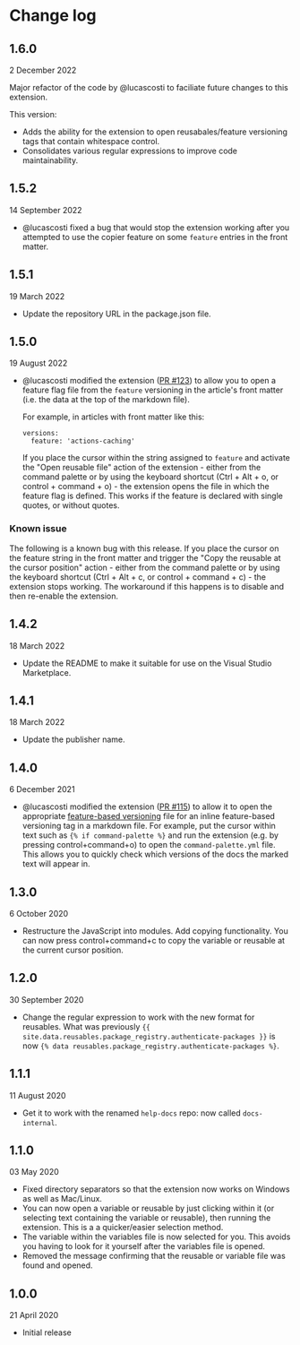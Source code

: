# Change log

## 1.6.0
2 December 2022

Major refactor of the code by @lucascosti to faciliate future changes to this extension. 

This version:
- Adds the ability for the extension to open reusabales/feature versioning tags that contain whitespace control.
- Consolidates various regular expressions to improve code maintainability.

## 1.5.2
14 September 2022

- @lucascosti fixed a bug that would stop the extension working after you attempted to use the copier feature on some `feature` entries in the front matter.

## 1.5.1
19 March 2022

- Update the repository URL in the package.json file.

## 1.5.0
19 August 2022
- @lucascosti modified the extension ([PR #123](https://github.com/hubwriter/open-reusables/pull/123)) to allow you to open a feature flag file from the `feature` versioning in the article's front matter (i.e. the data at the top of the markdown file).

   For example, in articles with front matter like this:

   ```
   versions:
     feature: 'actions-caching'
   ```

   If you place the cursor within the string assigned to `feature` and activate the "Open reusable file" action of the extension - either from the command palette or by using the keyboard shortcut (Ctrl + Alt + o, or control + command + o) - the extension opens the file in which the feature flag is defined. This works if the feature is declared with single quotes, or without quotes.

### Known issue
The following is a known bug with this release. If you place the cursor on the feature string in the front matter and trigger the "Copy the reusable at the cursor position" action - either from the command palette or by using the keyboard shortcut (Ctrl + Alt + c, or control + command + c) - the extension stops working. The workaround if this happens is to disable and then re-enable the extension.

## 1.4.2
18 March 2022

- Update the README to make it suitable for use on the Visual Studio Marketplace.

## 1.4.1
18 March 2022

- Update the publisher name.

## 1.4.0 
6 December 2021

- @lucascosti modified the extension ([PR #115](https://github.com/hubwriter/open-reusables/pull/115)) to allow it to open the appropriate [feature-based versioning](https://github.com/github/docs-internal/tree/main/data/features#feature-based-versioning) file for an inline feature-based versioning tag in a markdown file. For example, put the cursor within text such as `{% if command-palette %}` and run the extension (e.g. by pressing control+command+o) to open the `command-palette.yml` file. This allows you to quickly check which versions of the docs the marked text will appear in.

## 1.3.0 
6 October 2020

- Restructure the JavaScript into modules. Add copying functionality. You can now press control+command+c to copy the variable or reusable at the current cursor position.

## 1.2.0 
30 September 2020

- Change the regular expression to work with the new format for reusables. What was previously `{{ site.data.reusables.package_registry.authenticate-packages }}` is now `{% data reusables.package_registry.authenticate-packages %}`.

## 1.1.1 
11 August 2020

- Get it to work with the renamed `help-docs` repo: now called `docs-internal`.

## 1.1.0 
03 May 2020

- Fixed directory separators so that the extension now works on Windows as well as Mac/Linux.
- You can now open a variable or reusable by just clicking within it (or selecting text containing the variable or reusable), then running the extension. This is a a quicker/easier selection method.
- The variable within the variables file is now selected for you. This avoids you having to look for it yourself after the variables file is opened.
- Removed the message confirming that the reusable or variable file was found and opened.

## 1.0.0 
21 April 2020

- Initial release
